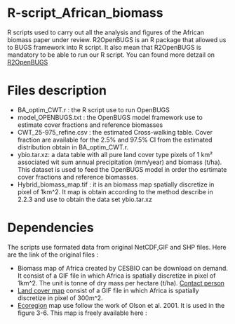 # R-script_African_biomass
R scripts used to carry out all the analysis and figures of the African biomass paper under review. R2OpenBUGS is an R package that allowed us to BUGS framework into R script. It also mean that R2OpenBUGS is mandatory to be able to run our R script. You can found more detzail on [R2OpenBUGS](https://cran.r-project.org/web/packages/R2OpenBUGS/R2OpenBUGS.pdf)

# Files description

- BA_optim_CWT.r : the R script use to run OpenBUGS 
- model_OPENBUGS.txt : the OpenBUGS model framework use to estimate cover fractions and reference biomasses
- CWT_25-975_refine.csv : the estimated Cross-walking table. Cover fraction are available for the 2.5% and 97.5% CI from the estimated distribution obtain in BA_optim_CWT.r. 
- ybio.tar.xz: a data table with all pure land cover type pixels of 1 km² associated wit sum annual precipitation (mm/year) and biomass (t/ha). This dataset is used to feed the OpenBUGS model in order tho esrtimate cover fractions and reference biomasses. 
- Hybrid_biomass_map.tif : it is an biomass map spatially discretize in pixel of 1km^2. It map is obtain according to the method describe in 2.2.3 and use to obtain the data set ybio.tar.xz 

# Dependencies
The scripts use formated data from original NetCDF,GIF and SHP files. Here are the link of the original files :
- Biomass map of Africa created by CESBIO can be download on demand. It consist of a GIF file in which Africa is spatially discretize in pixel of 1km^2. The unit is tonne of dry mass per hectare (t/ha). [Contact person](thuy.letoan@cesbio.cnes.fr) 
- [Land cover map](http://www.esa-landcover-cci.org/) consist of a GIF file in which Africa is spatially discretize in pixel of 300m^2.
- [Ecoregion](https://databasin.org/datasets/68635d7c77f1475f9b6c1d1dbe0a4c4c/) map use follow the work of Olson et al. 2001. It is used in the figure 3-6. This map is freely available here : 

